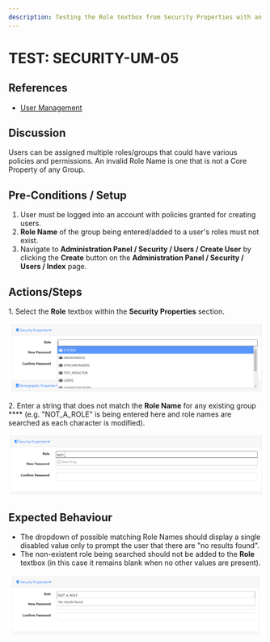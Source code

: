 ```yaml
---
description: Testing the Role textbox from Security Properties with an invalid value.
---
```


# TEST: SECURITY-UM-05

## References

* [User Management](broken-reference)

## Discussion

Users can be assigned multiple roles/groups that could have various policies and permissions. An invalid Role Name is one that is not a Core Property of any Group.&#x20;

## Pre-Conditions / Setup

1. User must be logged into an account with policies granted for creating users.
2. **Role Name** of the group being entered/added to a user's roles must not exist.
3. Navigate to **Administration Panel / Security / Users / Create User** by clicking the **Create** button on the **Administration Panel / Security / Users / Index** page.

## Actions/Steps

1\. Select the **Role** textbox within the **Security Properties** section.

![](<../../../../../../../.gitbook/assets/image (228).png>)

2\. Enter a string that does not match the **Role Name** for any existing group **** (e.g. "NOT\_A\_ROLE" is being entered here and role names are searched as each character is modified).&#x20;

![](<../../../../../../../.gitbook/assets/image (71).png>)

## Expected Behaviour

* The dropdown of possible matching Role Names should display a single disabled value only to prompt the user that there are "no results found".
* The non-existent role being searched should not be added to the **Role** textbox (in this case it remains blank when no other values are present).

![](<../../../../../../../.gitbook/assets/image (85).png>)
